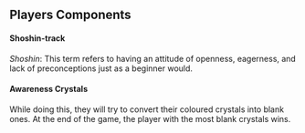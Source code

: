 ## Players Components
#### Shoshin-track

*Shoshin*: This term refers to having an attitude of openness, eagerness, and lack of preconceptions just as a beginner would.
#### Awareness Crystals

While doing this, they will try to convert their coloured crystals into blank ones. At the end of the game, the player with the most blank crystals wins.